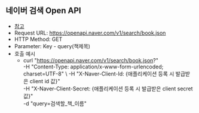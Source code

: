 ## 네이버 검색 Open API
- [참고](https://developers.naver.com/docs/serviceapi/search/book/book.md)
- Request URL: https://openapi.naver.com/v1/search/book.json
- HTTP Method: GET
- Parameter: Key - query(책제목)
- 호출 예시
  - curl "https://openapi.naver.com/v1/search/book.json?" \
    -H "Content-Type: application/x-www-form-urlencoded; charset=UTF-8" \ 
    -H "X-Naver-Client-Id: {애플리케이션 등록 시 발급받은 client id 값}" \
    -H "X-Naver-Client-Secret: {애플리케이션 등록 시 발급받은 client secret 값}" \
    -d "query=검색할_책_이름"
